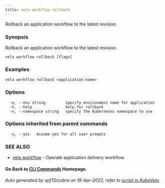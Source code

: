 ```yaml
---
title: vela workflow rollback
---
```


Rollback an application workflow to the latest revision.

### Synopsis

Rollback an application workflow to the latest revision.

```
vela workflow rollback [flags]
```

### Examples

```
vela workflow rollback <application-name>
```

### Options

```
  -e, --env string         specify environment name for application
  -h, --help               help for rollback
  -n, --namespace string   specify the Kubernetes namespace to use
```

### Options inherited from parent commands

```
  -y, --yes   Assume yes for all user prompts
```

### SEE ALSO

* [vela workflow](vela_workflow)	 - Operate application delivery workflow.

#### Go Back to [CLI Commands](vela) Homepage.


###### Auto generated by spf13/cobra on 19-Apr-2022, refer to [script in KubeVela](https://github.com/kubevela/kubevela/tree/master/hack/docgen).

